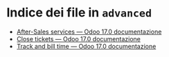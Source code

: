 # Indice dei file in `advanced`

- [After-Sales services — Odoo 17.0 documentazione](./after_sales.md)
- [Close tickets — Odoo 17.0 documentazione](./close_tickets.md)
- [Track and bill time — Odoo 17.0 documentazione](./track_and_bill.md)
